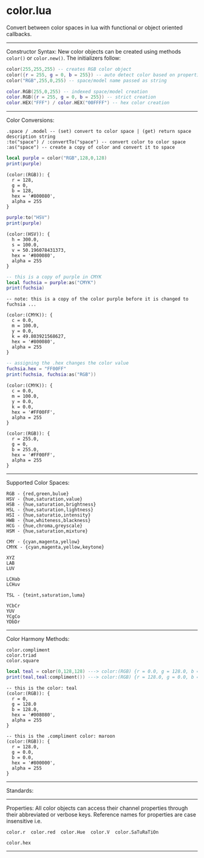 color.lua
===============

Convert between color spaces in lua with functional or object oriented callbacks.

------ ------ ------ ------ ------

Constructor Syntax: New color objects can be created using methods `color()` or `color.new()`. The initializers follow:

```lua
color(255,255,255) -- creates RGB color object
color({r = 255, g = 0, b = 255}) -- auto detect color based on properties
color("RGB",255,0,255) -- space/model name passed as string       

color.RGB(255,0,255) -- indexed space/model creation
color.RGB({r = 255, g = 0, b = 255}) -- strict creation
color.HEX("FFF") / color.HEX("00FFFF") -- hex color creation
```
------ ------ ------ ------ ------

Color Conversions:

```
.space / .model -- (set) convert to color space | (get) return space description string
:to("space") / :convertTo("space") -- convert color to color space 
:as("space") -- create a copy of color and convert it to space
```

```lua
local purple = color("RGB",128,0,128)
print(purple) 
```
```
(color:(RGB)): {
  r = 128, 
  g = 0, 
  b = 128, 
  hex = '#800080', 
  alpha = 255
}
```
```lua
purple:to("HSV")
print(purple) 
```
```
(color:(HSV)): {
  h = 300.0, 
  s = 100.0, 
  v = 50.196078431373, 
  hex = '#800080', 
  alpha = 255
}
```
```lua
-- this is a copy of purple in CMYK
local fuchsia = purple:as("CMYK")
print(fuchsia)  
```
```
-- note: this is a copy of the color purple before it is changed to fuchsia ...

(color:(CMYK)): {
  c = 0.0, 
  m = 100.0, 
  y = 0.0, 
  k = 49.803921568627, 
  hex = '#800080', 
  alpha = 255
}
```
```lua
-- assigning the .hex changes the color value
fuchsia.hex = "FF00FF" 
print(fuchsia, fuchsia:as("RGB")) 
```
```
(color:(CMYK)): {
  c = 0.0, 
  m = 100.0, 
  y = 0.0, 
  k = 0.0, 
  hex = '#FF00FF', 
  alpha = 255
}	

(color:(RGB)): {
  r = 255.0, 
  g = 0, 
  b = 255.0, 
  hex = '#FF00FF', 
  alpha = 255
}

```

--------------- --------------- --------------- --------------- ---------------

Supported Color Spaces:

```
RGB - {red,green,bulue}
HSV - {hue,saturation,value}
HSB - {hue,saturation,brightness}
HSL - {hue,saturation,lightness}
HSI - {hue,saturatio,intensity}
HWB - {hue,whiteness,blackness}
HCG - {hue,chroma,greyscale}
HSM - {hue,saturation,mixture}

CMY - {cyan,magenta,yellow}
CMYK - {cyan,magenta,yellow,keytone}

XYZ
LAB
LUV

LCHab
LCHuv

TSL - {teint,saturation,luma}

YCbCr
YUV
YCgCo
YDbDr
```

------------ --------------- --------------- --------------- ---------------

Color Harmony Methods:

```
color.compliment
color.triad
color.square
```

```lua
local teal = color(0,128,128) ---> color:(RGB) {r = 0.0, g = 128.0, b = 128.0}
print(teal,teal:compliment()) ---> color:(RGB) {r = 128.0, g = 0.0, b = 0.0}
```
```
-- this is the color: teal
(color:(RGB)): {
  r = 0,
  g = 128.0
  b = 128.0,
  hex = '#008080', 
  alpha = 255
}

-- this is the .compliment color: maroon
(color:(RGB)): {
  r = 128.0, 
  g = 0.0, 
  b = 0.0, 
  hex = '#800000', 
  alpha = 255
}
```

------------ --------------- --------------- --------------- ---------------

Standards:

------------ --------------- --------------- --------------- ---------------

Properties: All color objects can access their channel properties through their abbreviated or verbose keys.
Reference names for properties are case insensitive i.e.

```
color.r  color.red  color.Hue  color.V  color.SaTuRaTiOn
```
```
color.hex
```


--------------- --------------- --------------- --------------- ---------------
